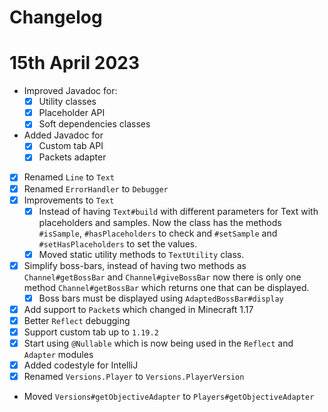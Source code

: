 Changelog
===

# 15th April 2023

- Improved Javadoc for:
  - [X] Utility classes
  - [X] Placeholder API
  - [X] Soft dependencies classes
- Added Javadoc for
  - [X] Custom tab API
  - [X] Packets adapter
- [X] Renamed `Line` to `Text`
- [X] Renamed `ErrorHandler` to `Debugger`
- [X] Improvements to `Text`
  - [X] Instead of having `Text#build` with different parameters for Text with placeholders and samples. Now the class has the methods `#isSample`, `#hasPlaceholders` to check and `#setSample` and `#setHasPlaceholders` to set the values.
  - [X] Moved static utility methods to `TextUtility` class.
- [X] Simplify boss-bars, instead of having two methods as `Channel#getBossBar` and `Channel#giveBossBar` now there is only one method `Channel#getBossBar` which returns one that can be displayed.
  - [X] Boss bars must be displayed using `AdaptedBossBar#display`
- [X] Add support to `Packet`s which changed in Minecraft 1.17
- [X] Better `Reflect` debugging
- [X] Support custom tab up to `1.19.2`
- [X] Start using `@Nullable` which is now being used in the `Reflect` and `Adapter` modules
- [X] Added codestyle for IntelliJ
- [X] Renamed `Versions.Player` to `Versions.PlayerVersion`
- Moved `Versions#getObjectiveAdapter` to `Players#getObjectiveAdapter`